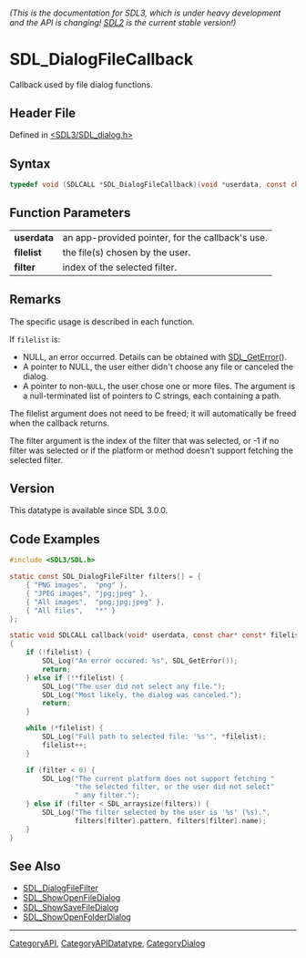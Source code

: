 ###### (This is the documentation for SDL3, which is under heavy development and the API is changing! [SDL2](https://wiki.libsdl.org/SDL2/) is the current stable version!)
# SDL_DialogFileCallback

Callback used by file dialog functions.

## Header File

Defined in [<SDL3/SDL_dialog.h>](https://github.com/libsdl-org/SDL/blob/main/include/SDL3/SDL_dialog.h)

## Syntax

```c
typedef void (SDLCALL *SDL_DialogFileCallback)(void *userdata, const char * const *filelist, int filter);
```

## Function Parameters

|              |                                                  |
| ------------ | ------------------------------------------------ |
| **userdata** | an app-provided pointer, for the callback's use. |
| **filelist** | the file(s) chosen by the user.                  |
| **filter**   | index of the selected filter.                    |

## Remarks

The specific usage is described in each function.

If `filelist` is:

- NULL, an error occurred. Details can be obtained with
  [SDL_GetError](SDL_GetError)().
- A pointer to NULL, the user either didn't choose any file or canceled the
  dialog.
- A pointer to non-`NULL`, the user chose one or more files. The argument
  is a null-terminated list of pointers to C strings, each containing a
  path.

The filelist argument does not need to be freed; it will automatically be
freed when the callback returns.

The filter argument is the index of the filter that was selected, or -1 if
no filter was selected or if the platform or method doesn't support
fetching the selected filter.

## Version

This datatype is available since SDL 3.0.0.

## Code Examples

```c
#include <SDL3/SDL.h>

static const SDL_DialogFileFilter filters[] = {
    { "PNG images",  "png" },
    { "JPEG images", "jpg;jpeg" },
    { "All images",  "png;jpg;jpeg" },
    { "All files",   "*" }
};

static void SDLCALL callback(void* userdata, const char* const* filelist, int filter)
{
    if (!filelist) {
        SDL_Log("An error occured: %s", SDL_GetError());
        return;
    } else if (!*filelist) {
        SDL_Log("The user did not select any file.");
        SDL_Log("Most likely, the dialog was canceled.");
        return;
    }

    while (*filelist) {
        SDL_Log("Full path to selected file: '%s'", *filelist);
        filelist++;
    }

    if (filter < 0) {
        SDL_Log("The current platform does not support fetching "
                "the selected filter, or the user did not select"
                " any filter.");
    } else if (filter < SDL_arraysize(filters)) {
        SDL_Log("The filter selected by the user is '%s' (%s).",
                filters[filter].pattern, filters[filter].name);
    }
}
```

## See Also

- [SDL_DialogFileFilter](SDL_DialogFileFilter)
- [SDL_ShowOpenFileDialog](SDL_ShowOpenFileDialog)
- [SDL_ShowSaveFileDialog](SDL_ShowSaveFileDialog)
- [SDL_ShowOpenFolderDialog](SDL_ShowOpenFolderDialog)

----
[CategoryAPI](CategoryAPI), [CategoryAPIDatatype](CategoryAPIDatatype), [CategoryDialog](CategoryDialog)

